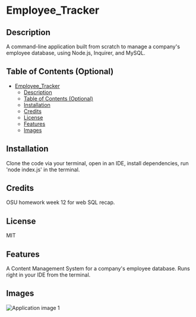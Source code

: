 # Employee_Tracker

## Description
A command-line application built from scratch to manage a company's employee database, using Node.js, Inquirer, and MySQL.

## Table of Contents (Optional)

- [Employee\_Tracker](#employee_tracker)
  - [Description](#description)
  - [Table of Contents (Optional)](#table-of-contents-optional)
  - [Installation](#installation)
  - [Credits](#credits)
  - [License](#license)
  - [Features](#features)
  - [Images](#images)

## Installation

Clone the code via your terminal, open in an IDE, install dependencies, run 'node index.js' in the terminal.


## Credits

OSU homework week 12 for web SQL recap.

## License

MIT

## Features

A Content Management System for a company's employee database. Runs right in your IDE from the terminal.

## Images

![Application image 1](https://drive.google.com/file/d/12kfr-Dd2FgHoXvHmesTMZOxL9JFa9wz4/view)


